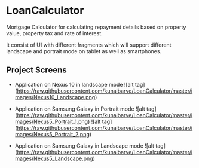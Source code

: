 # LoanCalculator
Mortgage Calculator for calculating repayment details based on property value, property tax and rate of interest.

It consist of UI with different fragments which will support different landscape and portrait mode on tablet as well as smartphones.

## Project Screens

* Application on Nexus 10 in landscape mode
![alt tag] (https://raw.githubusercontent.com/kunalbarve/LoanCalculator/master/images/Nexus10_Landscape.png)


* Application on Samsung Galaxy in Portrait mode
![alt tag] (https://raw.githubusercontent.com/kunalbarve/LoanCalculator/master/images/Nexus5_Portrait_1.png)
![alt tag] (https://raw.githubusercontent.com/kunalbarve/LoanCalculator/master/images/Nexus5_Portrait_2.png)

* Application on Samsung Galaxy in Landscape mode
![alt tag] (https://raw.githubusercontent.com/kunalbarve/LoanCalculator/master/images/Nexus5_Landscape.png)
